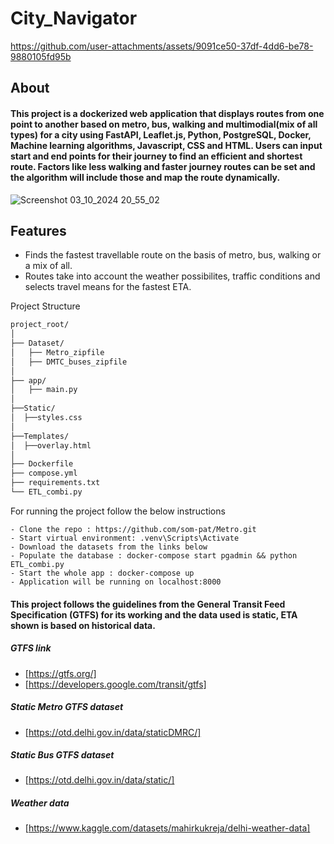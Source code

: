 # City_Navigator



https://github.com/user-attachments/assets/9091ce50-37df-4dd6-be78-9880105fd95b



## About

#### This project is a dockerized web application that displays routes from one point to another based on metro, bus, walking and multimodial(mix of all types) for a city using FastAPI, Leaflet.js, Python, PostgreSQL, Docker, Machine learning algorithms, Javascript, CSS and HTML. Users can input start and end points for their journey to find an efficient and shortest route. Factors like less walking and faster journey routes can be set and the algorithm will include those and map the route dynamically.

![Screenshot 03_10_2024 20_55_02](https://github.com/user-attachments/assets/0009adda-7318-48d2-8b53-173708e36291)

## Features

- Finds the fastest travellable route on the basis of metro, bus, walking or a mix of all.
- Routes take into account the weather possibilites, traffic conditions and selects travel means for the fastest ETA. 


Project Structure
``` bash
project_root/
│
├── Dataset/
│   ├── Metro_zipfile
│   ├── DMTC_buses_zipfile
│
├── app/
│   ├── main.py
│   
├──Static/
│  ├──styles.css
│
├──Templates/
│  ├──overlay.html
│ 
├── Dockerfile
├── compose.yml
├── requirements.txt
└── ETL_combi.py
```

For running the project follow the below instructions 
```
- Clone the repo : https://github.com/som-pat/Metro.git 
- Start virtual environment: .venv\Scripts\Activate
- Download the datasets from the links below
- Populate the database : docker-compose start pgadmin && python ETL_combi.py
- Start the whole app : docker-compose up
- Application will be running on localhost:8000
```
#### This project follows the guidelines from the General Transit Feed Specification (GTFS) for its working and the data used is static, ETA shown is based on historical data.
##### GTFS link 
- [https://gtfs.org/]
- [https://developers.google.com/transit/gtfs]
##### Static Metro GTFS dataset
- [https://otd.delhi.gov.in/data/staticDMRC/]
##### Static Bus GTFS dataset
- [https://otd.delhi.gov.in/data/static/]
##### Weather data
- [https://www.kaggle.com/datasets/mahirkukreja/delhi-weather-data]
